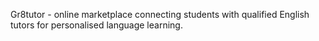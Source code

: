 Gr8tutor - online marketplace connecting students with qualified English tutors for personalised language learning.
